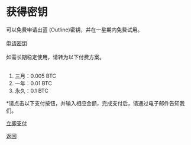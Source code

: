 # 获得密钥

可以免费申请出蓝 (Outline)密钥，并在一星期内免费试用。<br><br>
<a href="mailto:wgredlong@protonmail.com?&subject=申请密钥">申请密钥</a> <br><br>
如需长期稳定使用，请转为以下付费方案。<br><br>

1. 三月：0.005 BTC
2. 一年：0.01 BTC
3. 永久：0.1 BTC

*请点击以下支付按钮，并输入相应金额，完成支付后，请通过电子邮件告知我们。

<div> <a class="donate-with-crypto" href="https://commerce.coinbase.com/checkout/64563924-000d-4555-baf1-20586732a741"> <span>立即支付</span> </a> <script src="https://commerce.coinbase.com/v1/checkout.js?version=201807"> </script> </div>

<a href="https://wgredlong.github.io/">返回</a>
